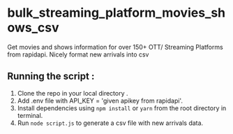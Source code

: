 # bulk_streaming_platform_movies_shows_csv
Get movies and shows information for over 150+ OTT/ Streaming Platforms from rapidapi. Nicely format new arrivals into csv 

## Running the script : 
1. Clone the repo in your local directory .
2. Add .env file with API_KEY = 'given apikey from rapidapi'.
3. Install dependencies using `npm install` or `yarn` from the root directory in terminal.
4. Run `node script.js` to generate a csv file with new arrivals data.
